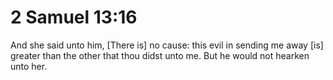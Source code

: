 # 2 Samuel 13:16

And she said unto him, [There is] no cause: this evil in sending me away [is] greater than the other that thou didst unto me. But he would not hearken unto her.